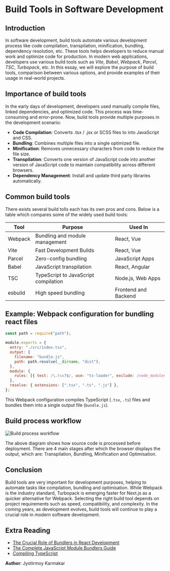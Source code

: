 # Build Tools in Software Development

## Introduction

In software development, build tools automate various development process like code compilation, transpilation, minification, bundling, dependency resolution, etc. These tools helps developers to reduce manual work and optimize code for production. In modern web applications, developers use various build tools such as _Vite_, _Babel_, _Webpack_, _Parcel_, _TSC_, _Turbopack_, etc. In this essay, we will explore the purpose of build tools, comparison between various options, and provide examples of their usage in real-world projects.

## Importance of build tools

In the early days of development, developers used manually compile files, linked dependencies, and optimized code. This process was time-consuming and error-prone. Now, build tools provide multiple purposes in the development scenario:

- **Code Compilation**: Converts .tsx / .jsx or SCSS files to into JavaScript and CSS.
- **Bundling**: Combines multiple files into a single optimized file.
- **Minification**: Removes unnecessary characters from code to reduce the file size.
- **Transpilation**: Converts one version of JavaScript code into another version of JavaScript code to maintain compatibility across different browsers.
- **Dependency Management**: Install and update third party libraries automatically.

## Common build tools

There exists several build tolls each has its own pros and cons. Below is a table which compares some of the widely used build tools:

| Tool    | Purpose                              | Used In              |
| ------- | ------------------------------------ | -------------------- |
| Webpack | Bundling and module management       | React, Vue           |
| Vite    | Fast Development Builds              | React, Vue           |
| Parcel  | Zero-config bundling                 | JavaScript Apps      |
| Babel   | JavaScript transpilation             | React, Angular       |
| TSC     | TypeScript to JavaScript compilation | Node.js, Web Apps    |
| esbuild | High speed bundling                  | Frontend and Backend |

## Example: Webpack configuration for bundling react files

```javascript
const path = require("path");

module.exports = {
  entry: "./src/index.tsx",
  output: {
    filename: "bundle.js",
    path: path.resolve(__dirname, "dist"),
  },
  module: {
    rules: [{ test: /\.tsx?$/, use: "ts-loader", exclude: /node_modules/ }],
  },
  resolve: { extensions: [".tsx", ".ts", ".js"] },
};
```

This Webpack configuration compiles TypeScript (`.tsx`, `.ts`) files and bundles them into a single output file (`bundle.js`).

## Build process workflow

![Build process workflow](https://res.cloudinary.com/lucidjoy/image/upload/fl_preserve_transparency/v1741822784/build_process_cyfhsq.jpg?_s=public-apps)

The above diagram shows how source code is processed before deployment. There are 4 main stages after which the browser displays the output, which are: Transpilation, Bundling, Minification and Optimisation.

## Conclusion

Build tools are very important for development purposes, helping to automate tasks like compilation, bundling and optimisation. While Webpack is the industry standard, Turbopack is emerging faster for Next.js as a quicker alternative for Webpack. Selecting the right build tool depends on project requirements such as speed, compatibility, and complexity. In the coming years, as development evolves, build tools will continue to play a crucial role in modern software development.

## Extra Reading

- [The Crucial Role of Bundlers in React Development](https://medium.com/@krishnakeshri_30423/the-crucial-role-of-bundlers-in-react-development-bca6c67c1681)
- [The Complete JavaScript Module Bundlers Guide](https://snipcart.com/blog/javascript-module-bundler)
- [Compiling TypeScript](https://code.visualstudio.com/docs/typescript/typescript-compiling)

**Author**: Jyotirmoy Karmakar
